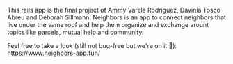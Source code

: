 This rails app is the final project of Ammy Varela Rodriguez, Davinia Tosco Abreu and Deborah Sillmann.
Neighbors is an app to connect neighbors that live under the same roof and help them organize and exchange arount topics like parcels, mutual help and community.

Feel free to take a look (still not bug-free but we're on it 💪): https://www.neighbors-app.fun/
